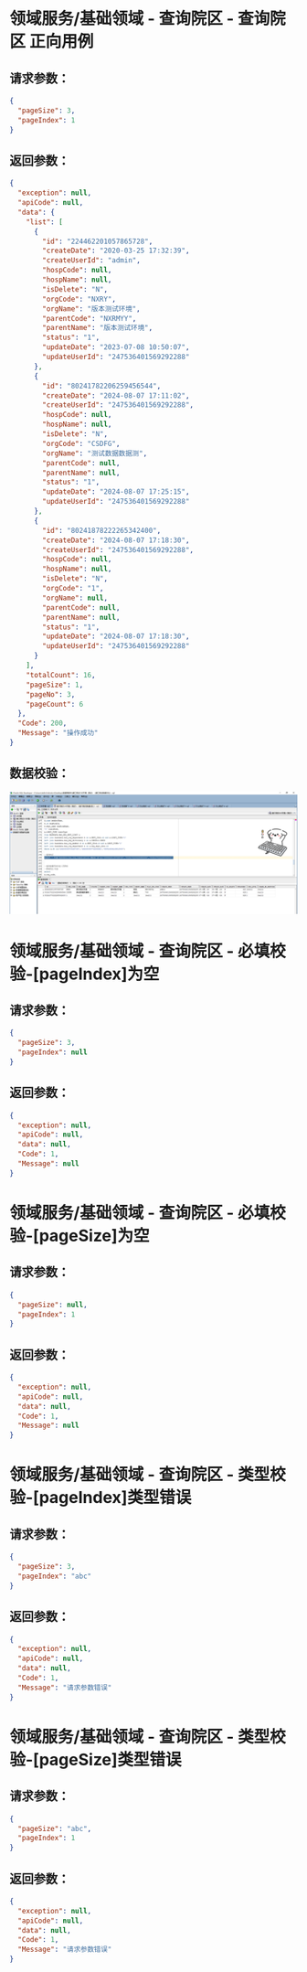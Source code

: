 
# 领域服务/基础领域 - 查询院区 - 查询院区 正向用例
## 请求参数：
``` json
{
  "pageSize": 3,
  "pageIndex": 1
}
```
## 返回参数：
``` json
{
  "exception": null,
  "apiCode": null,
  "data": {
    "list": [
      {
        "id": "224462201057865728",
        "createDate": "2020-03-25 17:32:39",
        "createUserId": "admin",
        "hospCode": null,
        "hospName": null,
        "isDelete": "N",
        "orgCode": "NXRY",
        "orgName": "版本测试环境",
        "parentCode": "NXRMYY",
        "parentName": "版本测试环境",
        "status": "1",
        "updateDate": "2023-07-08 10:50:07",
        "updateUserId": "247536401569292288"
      },
      {
        "id": "80241782206259456544",
        "createDate": "2024-08-07 17:11:02",
        "createUserId": "247536401569292288",
        "hospCode": null,
        "hospName": null,
        "isDelete": "N",
        "orgCode": "CSDFG",
        "orgName": "测试数据数据测",
        "parentCode": null,
        "parentName": null,
        "status": "1",
        "updateDate": "2024-08-07 17:25:15",
        "updateUserId": "247536401569292288"
      },
      {
        "id": "80241878222265342400",
        "createDate": "2024-08-07 17:18:30",
        "createUserId": "247536401569292288",
        "hospCode": null,
        "hospName": null,
        "isDelete": "N",
        "orgCode": "1",
        "orgName": null,
        "parentCode": null,
        "parentName": null,
        "status": "1",
        "updateDate": "2024-08-07 17:18:30",
        "updateUserId": "247536401569292288"
      }
    ],
    "totalCount": 16,
    "pageSize": 1,
    "pageNo": 3,
    "pageCount": 6
  },
  "Code": 200,
  "Message": "操作成功"
}
```
## 数据校验：

![查询院区](./../sql数据对比截图/查询院区.png)



# 领域服务/基础领域 - 查询院区 - 必填校验-[pageIndex]为空
## 请求参数：
``` json
{
  "pageSize": 3,
  "pageIndex": null
}
```
## 返回参数：
``` json
{
  "exception": null,
  "apiCode": null,
  "data": null,
  "Code": 1,
  "Message": null
}
```
# 领域服务/基础领域 - 查询院区 - 必填校验-[pageSize]为空
## 请求参数：
``` json
{
  "pageSize": null,
  "pageIndex": 1
}
```
## 返回参数：
``` json
{
  "exception": null,
  "apiCode": null,
  "data": null,
  "Code": 1,
  "Message": null
}
```
# 领域服务/基础领域 - 查询院区 - 类型校验-[pageIndex]类型错误
## 请求参数：
``` json
{
  "pageSize": 3,
  "pageIndex": "abc"
}
```
## 返回参数：
``` json
{
  "exception": null,
  "apiCode": null,
  "data": null,
  "Code": 1,
  "Message": "请求参数错误"
}
```
# 领域服务/基础领域 - 查询院区 - 类型校验-[pageSize]类型错误
## 请求参数：
``` json
{
  "pageSize": "abc",
  "pageIndex": 1
}
```
## 返回参数：
``` json
{
  "exception": null,
  "apiCode": null,
  "data": null,
  "Code": 1,
  "Message": "请求参数错误"
}
```